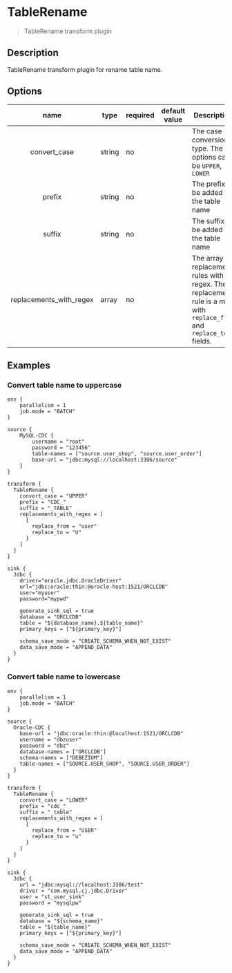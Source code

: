 # TableRename

> TableRename transform plugin

## Description

TableRename transform plugin for rename table name.

## Options

|          name           | type   | required | default value | Description                                                                                                           |
|:-----------------------:|--------|----------|---------------|-----------------------------------------------------------------------------------------------------------------------|
|      convert_case       | string | no       |               | The case conversion type. The options can be `UPPER`, `LOWER`                                                         |
|         prefix          | string | no       |               | The prefix to be added to the table name                                                                              |
|         suffix          | string | no       |               | The suffix to be added to the table name                                                                              |
| replacements_with_regex | array  | no       |               | The array of replacement rules with regex. The replacement rule is a map with `replace_from` and `replace_to` fields. |

## Examples

### Convert table name to uppercase

```
env {
    parallelism = 1
    job.mode = "BATCH"
}

source {
    MySQL-CDC {
        username = "root"
        password = "123456"
        table-names = ["source.user_shop", "source.user_order"]
        base-url = "jdbc:mysql://localhost:3306/source"
    }
}

transform {
  TableRename {
    convert_case = "UPPER"
    prefix = "CDC_"
    suffix = "_TABLE"
    replacements_with_regex = [
      {
        replace_from = "user"
        replace_to = "U"
      }
    ]
  }
}

sink {
  Jdbc {
    driver="oracle.jdbc.OracleDriver"
    url="jdbc:oracle:thin:@oracle-host:1521/ORCLCDB"
    user="myuser"
    password="mypwd"
    
    generate_sink_sql = true
    database = "ORCLCDB"
    table = "${database_name}.${table_name}"
    primary_keys = ["${primary_key}"]
    
    schema_save_mode = "CREATE_SCHEMA_WHEN_NOT_EXIST"
    data_save_mode = "APPEND_DATA"
  }
}
```

### Convert table name to lowercase

```
env {
    parallelism = 1
    job.mode = "BATCH"
}

source {
  Oracle-CDC {
    base-url = "jdbc:oracle:thin:@localhost:1521/ORCLCDB"
    username = "dbzuser"
    password = "dbz"
    database-names = ["ORCLCDB"]
    schema-names = ["DEBEZIUM"]
    table-names = ["SOURCE.USER_SHOP", "SOURCE.USER_ORDER"]
  }
}

transform {
  TableRename {
    convert_case = "LOWER"
    prefix = "cdc_"
    suffix = "_table"
    replacements_with_regex = [
      {
        replace_from = "USER"
        replace_to = "u"
      }
    ]
  }
}

sink {
  Jdbc {
    url = "jdbc:mysql://localhost:3306/test"
    driver = "com.mysql.cj.jdbc.Driver"
    user = "st_user_sink"
    password = "mysqlpw"
    
    generate_sink_sql = true
    database = "${schema_name}"
    table = "${table_name}"
    primary_keys = ["${primary_key}"]
    
    schema_save_mode = "CREATE_SCHEMA_WHEN_NOT_EXIST"
    data_save_mode = "APPEND_DATA"
  }
}
```